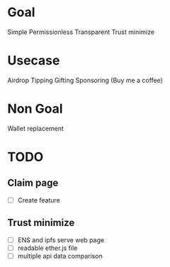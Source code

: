 # Goal
Simple
Permissionless
Transparent
Trust minimize

# Usecase
Airdrop
Tipping
Gifting
Sponsoring (Buy me a coffee)

# Non Goal
Wallet replacement

# TODO
## Claim page
-[ ] Create feature


## Trust minimize

-[ ] ENS and ipfs serve web page
-[ ] readable ether.js file
-[ ] multiple api data comparison
